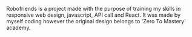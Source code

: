 Robofriends is a project made with the purpose of training my skills in responsive web design, javascript, API call and React. It was made by myself coding however the original design belongs to 'Zero To Mastery' academy.
